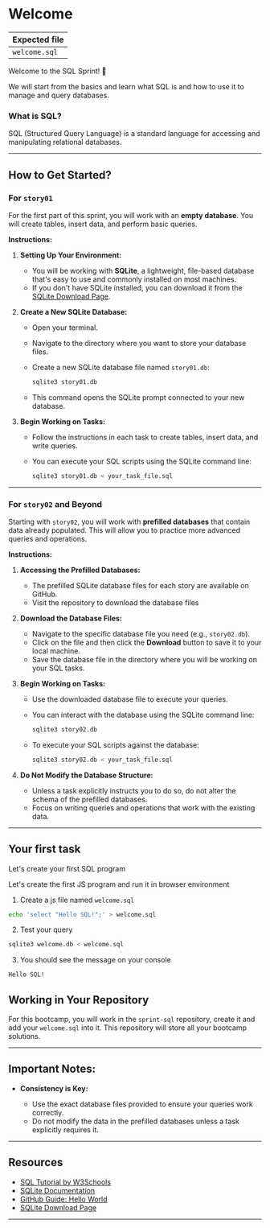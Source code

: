 # Welcome

| Expected file       |
| ------------------- |
| `welcome.sql` |

Welcome to the SQL Sprint! 🎉

We will start from the basics and learn what SQL is and how to use it to manage and query databases.

### What is SQL?

SQL (Structured Query Language) is a standard language for accessing and manipulating relational databases.

---

## How to Get Started?

### For `story01`

For the first part of this sprint, you will work with an **empty database**. You will create tables, insert data, and perform basic queries.

**Instructions:**

1. **Setting Up Your Environment:**

   - You will be working with **SQLite**, a lightweight, file-based database that's easy to use and commonly installed on most machines.
   - If you don't have SQLite installed, you can download it from the [SQLite Download Page](https://www.sqlite.org/download.html).

2. **Create a New SQLite Database:**

   - Open your terminal.
   - Navigate to the directory where you want to store your database files.
   - Create a new SQLite database file named `story01.db`:

     ```sh
     sqlite3 story01.db
     ```

   - This command opens the SQLite prompt connected to your new database.

3. **Begin Working on Tasks:**

   - Follow the instructions in each task to create tables, insert data, and write queries.
   - You can execute your SQL scripts using the SQLite command line:

     ```sh
     sqlite3 story01.db < your_task_file.sql
     ```

---

### For `story02` and Beyond

Starting with `story02`, you will work with **prefilled databases** that contain data already populated. This will allow you to practice more advanced queries and operations.

**Instructions:**

1. **Accessing the Prefilled Databases:**

   - The prefilled SQLite database files for each story are available on GitHub.
   - Visit the repository to download the database files

2. **Download the Database Files:**

   - Navigate to the specific database file you need (e.g., `story02.db`).
   - Click on the file and then click the **Download** button to save it to your local machine.
   - Save the database file in the directory where you will be working on your SQL tasks.

3. **Begin Working on Tasks:**

   - Use the downloaded database file to execute your queries.
   - You can interact with the database using the SQLite command line:

     ```sh
     sqlite3 story02.db
     ```

   - To execute your SQL scripts against the database:

     ```sh
     sqlite3 story02.db < your_task_file.sql
     ```

4. **Do Not Modify the Database Structure:**

   - Unless a task explicitly instructs you to do so, do not alter the schema of the prefilled databases.
   - Focus on writing queries and operations that work with the existing data.

---

   ## Your first task

   Let's create your first SQL program 

   Let's create the first JS program and run it in browser environment

   1. Create a js file named `welcome.sql `

   ```sh
   echo 'select "Hello SQL!";' > welcome.sql
   ```

   2. Test your query

   ```sh
   sqlite3 welcome.db < welcome.sql
   ```

   3. You should see the message on your console

   ```sh
   Hello SQL!
   ```

   ## Working in Your Repository

   For this bootcamp, you will work in the `sprint-sql` repository, create it and add your `welcome.sql` into it. This repository will store all your bootcamp solutions.

---

## Important Notes:

- **Consistency is Key:**

  - Use the exact database files provided to ensure your queries work correctly.
  - Do not modify the data in the prefilled databases unless a task explicitly requires it.

---

## Resources

- [SQL Tutorial by W3Schools](https://www.w3schools.com/sql/)
- [SQLite Documentation](https://sqlite.org/docs.html)
- [GitHub Guide: Hello World](https://guides.github.com/activities/hello-world/)
- [SQLite Download Page](https://www.sqlite.org/download.html)

---
